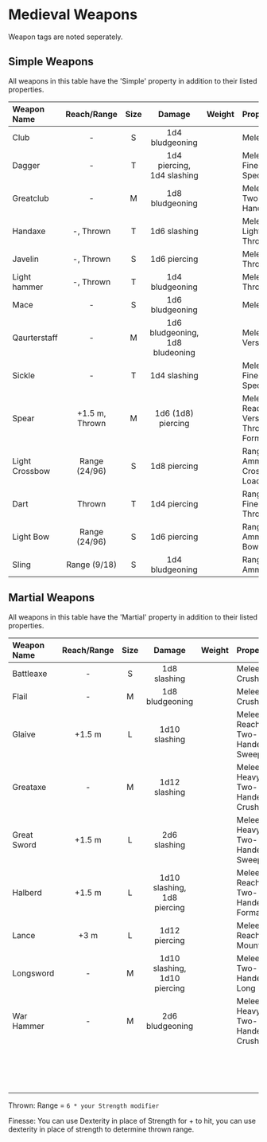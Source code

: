 # Medieval Weapons

Weapon tags are noted seperately.

## Simple Weapons

All weapons in this table have the 'Simple' property in addition to their listed properties.

| Weapon Name    |  Reach/Range   | Size  |             Damage              | Weight | Properties                                |
| :------------- | :------------: | :---: | :-----------------------------: | :----- | :---------------------------------------- |
| Club           |       -        |   S   |         1d4 bludgeoning         |        | Melee, Light                              |
| Dagger         |       -        |   T   |   1d4 piercing, 1d4 slashing    |        | Melee, Finesse, Special                   |
| Greatclub      |       -        |   M   |         1d8 bludgeoning         |        | Melee, Two-Handed                         |
| Handaxe        |   -, Thrown    |   T   |          1d6 slashing           |        | Melee, Light, Thrown                      |
| Javelin        |   -, Thrown    |   S   |          1d6 piercing           |        | Melee, Thrown                             |
| Light hammer   |   -, Thrown    |   T   |         1d4 bludgeoning         |        | Melee, Thrown                             |
| Mace           |       -        |   S   |         1d6 bludgeoning         |        | Melee                                     |
| Qaurterstaff   |       -        |   M   | 1d6 bludgeoning, 1d8 bludeoning |        | Melee, Versatile                          |
| Sickle         |       -        |   T   |          1d4 slashing           |        | Melee, Finesse, Special                   |
| Spear          | +1.5 m, Thrown |   M   |       1d6 (1d8) piercing        |        | Melee, Reach, Versatile, Thrown Formation |
| Light Crossbow | Range (24/96)  |   S   |          1d8 piercing           |        | Ranged, Ammunition, Crossbow, Loading     |
| Dart           |     Thrown     |   T   |          1d4 piercing           |        | Ranged, Finesse, Thrown                   |
| Light Bow      | Range (24/96)  |   S   |          1d6 piercing           |        | Ranged, Ammunition, Bow, Light            |
| Sling          |  Range (9/18)  |   S   |         1d4 bludgeoning         |        | Ranged, Ammunition                        |

## Martial Weapons

All weapons in this table have the 'Martial' property in addition to their listed properties.

| Weapon Name | Reach/Range | Size  |            Damage            | Weight | Properties                          |
| :---------- | :---------: | :---: | :--------------------------: | :----- | :---------------------------------- |
| Battleaxe   |      -      |   S   |         1d8 slashing         |        | Melee, Crush                        |
| Flail       |      -      |   M   |       1d8 bludgeoning        |        | Melee, Crush                        |
| Glaive      |   +1.5 m    |   L   |        1d10 slashing         |        | Melee, Reach, Two-Handed, Sweep     |
| Greataxe    |      -      |   M   |        1d12 slashing         |        | Melee, Heavy, Two-Handed, Crush     |
| Great Sword |   +1.5 m    |   L   |         2d6 slashing         |        | Melee, Heavy, Two-Handed, Sweep     |
| Halberd     |   +1.5 m    |   L   | 1d10 slashing, 1d8 piercing  |        | Melee, Reach, Two-Handed, Formation |
| Lance       |    +3 m     |   L   |        1d12 piercing         |        | Melee, Reach 2, Mounted             |
| Longsword   |      -      |   M   | 1d10 slashing, 1d10 piercing |        | Melee, Two-Handed, Long             |
| War Hammer  |      -      |   M   |       2d6 bludgeoning        |        | Melee, Heavy, Two-Handed, Crush     |
|             |             |       |                              |        |                                     |
|             |             |       |                              |        |                                     |
|             |             |       |                              |        |                                     |
|             |             |       |                              |        |                                     |
|             |             |       |                              |        |                                     |
|             |             |       |                              |        |                                     |
|             |             |       |                              |        |                                     |
|             |             |       |                              |        |                                     |
|             |             |       |                              |        |                                     |
|             |             |       |                              |        |                                     |
|             |             |       |                              |        |                                     |
|             |             |       |                              |        |                                     |
|             |             |       |                              |        |                                     |
|             |             |       |                              |        |                                     |
|             |             |       |                              |        |                                     |



Thrown: Range = `6 * your Strength modifier`

Finesse: You can use Dexterity in place of Strength for + to hit, you can use dexterity in place of strength to determine thrown range.
